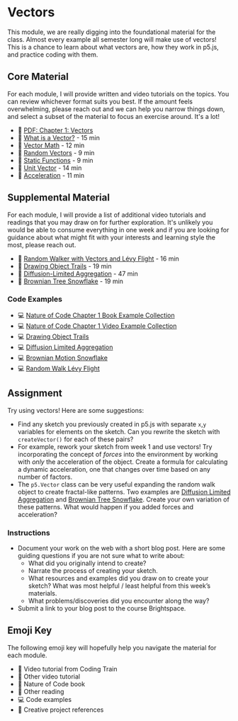# Vectors

This module, we are really digging into the foundational material for the class. Almost every example all semester long will make use of vectors! This is a chance to learn about what vectors are, how they work in p5.js, and practice coding with them.

## Core Material

For each module, I will provide written and video tutorials on the topics. You can review whichever format suits you best. If the amount feels overwhelming, please reach out and we can help you narrow things down, and select a subset of the material to focus an exercise around. It's a lot!

- 📗 [PDF: Chapter 1: Vectors](https://drive.google.com/file/d/1agh-jYX4YBWOBJQLEQxaFWOZXr6H3s82/view?usp=sharing)
- 🚂 [What is a Vector?](https://youtu.be/bKEaK7WNLzM?list=PLRqwX-V7Uu6ZV4yEcW3uDwOgGXKUUsPOM) - 15 min
- 🚂 [Vector Math](https://youtu.be/Rob0pbE7kks?list=PLRqwX-V7Uu6ZV4yEcW3uDwOgGXKUUsPOM) - 12 min
- 🚂 [Random Vectors](https://youtu.be/jupjuq9Jl-M?list=PLRqwX-V7Uu6ZV4yEcW3uDwOgGXKUUsPOM) - 9 min
- 🚂 [Static Functions](https://youtu.be/YN8Q-QEmQ8Y?list=PLRqwX-V7Uu6ZV4yEcW3uDwOgGXKUUsPOM) - 9 min
- 🚂 [Unit Vector](https://youtu.be/ttz05d8DSOs?list=PLRqwX-V7Uu6ZV4yEcW3uDwOgGXKUUsPOM) - 14 min
- 🚂 [Acceleration](https://youtu.be/T84AWnntxZA?list=PLRqwX-V7Uu6ZV4yEcW3uDwOgGXKUUsPOM) - 11 min

## Supplemental Material

For each module, I will provide a list of additional video tutorials and readings that you may draw on for further exploration. It's unlikely you would be able to consume everything in one week and if you are looking for guidance about what might fit with your interests and learning style the most, please reach out.

- 🚂 [Random Walker with Vectors and Lévy Flight](https://youtu.be/bqF9w9TTfeo?list=PLRqwX-V7Uu6ZV4yEcW3uDwOgGXKUUsPOM) - 16 min
- 🚂 [Drawing Object Trails](https://youtu.be/vqE8DMfOajk) - 19 min
- 🚂 [Diffusion-Limited Aggregation](https://youtu.be/Cl_Gjj80gPE) - 47 min
- 🚂 [Brownian Tree Snowflake](https://youtu.be/XUA8UREROYE) - 19 min

### Code Examples

- 💻 [Nature of Code Chapter 1 Book Example Collection](https://editor.p5js.org/natureofcode/collections/sHb28606T)
- 💻 [Nature of Code Chapter 1 Video Example Collection](https://editor.p5js.org/codingtrain/collections/-nLVvrmY7)
- 💻 [Drawing Object Trails](https://editor.p5js.org/codingtrain/sketches/9DnjxCNB-)
- 💻 [Diffusion Limited Aggregation](https://editor.p5js.org/codingtrain/sketches/XpS9wGkbB)
- 💻 [Brownian Motion Snowflake](https://editor.p5js.org/codingtrain/sketches/SJcAeCpgE)
- 💻 [Random Walk Lévy Flight](https://editor.p5js.org/codingtrain/sketches/L24X90MBH)

## Assignment

Try using vectors! Here are some suggestions:

- Find any sketch you previously created in p5.js with separate `x`,`y` variables for elements on the sketch. Can you rewrite the sketch with `createVector()` for each of these pairs?
- For example, rework your sketch from week 1 and use vectors! Try incorporating the concept of _forces_ into the environment by working with _only_ the acceleration of the object. Create a formula for calculating a dynamic acceleration, one that changes over time based on any number of factors.
- The `p5.Vector` class can be very useful expanding the random walk object to create fractal-like patterns. Two examples are [Diffusion Limited Aggregation](https://thecodingtrain.com/CodingChallenges/034-dla) and [Brownian Tree Snowflake](https://thecodingtrain.com/CodingChallenges/127-snowflake-brownian.html). Create your own variation of these patterns. What would happen if you added forces and acceleration?

### Instructions

- Document your work on the web with a short blog post. Here are some guiding questions if you are not sure what to write about:
  - What did you originally intend to create?
  - Narrate the process of creating your sketch.
  - What resources and examples did you draw on to create your sketch? What was most helpful / least helpful from this week’s materials.
  - What problems/discoveries did you encounter along the way?
- Submit a link to your blog post to the course Brightspace.

## Emoji Key

The following emoji key will hopefully help you navigate the material for each module.

- 🚂 Video tutorial from Coding Train
- 🎥 Other video tutorial
- 📗 Nature of Code book
- 📕 Other reading
- 💻 Code examples
- 🎨 Creative project references
